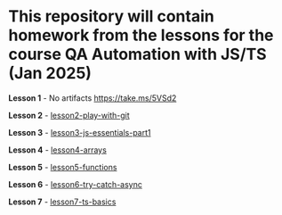 # This repository will contain homework from the lessons for the course QA Automation with JS/TS (Jan 2025)

**Lesson 1** - No artifacts https://take.ms/5VSd2

**Lesson 2** - [lesson2-play-with-git](https://github.com/SophiiaBratanovska/Sofi_homework/tree/master/lesson2-play-with-git)

**Lesson 3** - [lesson3-js-essentials-part1](https://github.com/SophiiaBratanovska/Sofi_homework/tree/master/lesson3-js-essentials-part1) 
 
**Lesson 4** - [lesson4-arrays](https://github.com/SophiiaBratanovska/Sofi_homework/tree/446755b03ab0c346ac28fbafefcc927b06064ce6/lesson4-arrays/src)

**Lesson 5** - [lesson5-functions](https://github.com/SophiiaBratanovska/Sofi_homework/tree/master/lesson5-functions/src)

**Lesson 6** - [lesson6-try-catch-async](https://github.com/SophiiaBratanovska/Sofi_homework/tree/master/lesson6-try-catch-async)

**Lesson 7** - [lesson7-ts-basics](https://github.com/SophiiaBratanovska/Sofi_homework/tree/master/lesson7-ts-basics)
